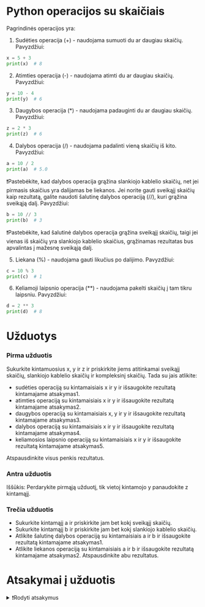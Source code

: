# Python operacijos su skaičiais

Pagrindinės operacijos yra:

1. Sudėties operacija (+) - naudojama sumuoti du ar daugiau skaičių. Pavyzdžiui:

```Python
x = 5 + 3
print(x)  # 8
```
2. Atimties operacija (-) - naudojama atimti du ar daugiau skaičių. Pavyzdžiui:

```Python
y = 10 - 4
print(y)  # 6
```
3. Daugybos operacija (*) - naudojama padauginti du ar daugiau skaičių. Pavyzdžiui:

```Python
z = 2 * 3
print(z)  # 6
```
4. Dalybos operacija (/) - naudojama padalinti vieną skaičių iš kito. Pavyzdžiui:

```Python
a = 10 / 2
print(a)  # 5.0
```
❗Pastebėkite, kad dalybos operacija grąžina slankiojo kablelio skaičių, net jei pirmasis skaičius yra dalijamas be liekanos. Jei norite gauti sveikąjį skaičių kaip rezultatą, galite naudoti šalutinę dalybos operaciją (//), kuri grąžina sveikąją dalį. Pavyzdžiui:

```Python
b = 10 // 3
print(b)  # 3
```
❗Pastebėkite, kad šalutinė dalybos operacija grąžina sveikąjį skaičių, taigi jei vienas iš skaičių yra slankiojo kablelio skaičius, grąžinamas rezultatas bus apvalintas į mažesnę sveikąją dalį.

5. Liekana (%) - naudojama gauti likučius po dalijimo. Pavyzdžiui:

```Python
c = 10 % 3
print(c)  # 1
```
6. Keliamoji laipsnio operacija (**) - naudojama pakelti skaičių į tam tikru laipsniu. Pavyzdžiui:

```Python
d = 2 ** 3
print(d)  # 8
```

# Užduotys

### Pirma užduotis

Sukurkite kintamuosius x, y ir z ir priskirkite jiems atitinkamai sveikąjį skaičių, slankiojo kablelio skaičių ir kompleksinį skaičių. Tada su jais atlikite:

- sudėties operaciją su kintamaisiais x ir y ir išsaugokite rezultatą kintamajame atsakymas1.
- atimties operaciją su kintamaisiais x ir y ir išsaugokite rezultatą kintamajame atsakymas2.
- daugybos operaciją su kintamaisiais x, y ir y ir išsaugokite rezultatą kintamajame atsakymas3.
- dalybos operaciją su kintamaisiais x ir y ir išsaugokite rezultatą kintamajame atsakymas4.
- keliamosios laipsnio operaciją su kintamaisiais x ir y ir išsaugokite rezultatą kintamajame atsakymas5.

Atspausdinkite visus penkis rezultatus.

### Antra užduotis

Iššūkis: Perdarykite pirmąją užduotį, tik vietoj kintamojo y panaudokite z kintamąjį.

### Trečia užduotis

- Sukurkite kintamąjį a ir priskirkite jam bet kokį sveikąjį skaičių.
- Sukurkite kintamąjį b ir priskirkite jam bet kokį slankiojo kablelio skaičių.
- Atlikite šalutinę dalybos operaciją su kintamaisiais a ir b ir išsaugokite rezultatą kintamajame atsakymas1.
- Atlikite liekanos operaciją su kintamaisiais a ir b ir išsaugokite rezultatą kintamajame atsakymas2. Atspausdinkite abu rezultatus.

# Atsakymai į užduotis
<details><summary>❗Rodyti atsakymus</summary>
<br>
<details>
<summary>Pirma užduotis</summary>
<hr>

```Python
x = 10
y = 2.5
z = 4 + 2j

atsakymas1 = x + y
atsakymas2 = x - y
atsakymas3 = x * y * y
atsakymas4 = x / y
atsakymas5 = x ** y

print(atsakymas1)
print(atsakymas2)
print(atsakymas3)
print(atsakymas4)
print(atsakymas5)
```
  <p>Rezultatas: </p>

```
12.5
7.5
62.5
4.0
316.22776601683796
```
</details>
<details>
<summary>Antra užduotis</summary>
<hr>

```Python
x = 10
y = 2.5
z = 4 + 2j

atsakymas1 = x + z
atsakymas2 = x - z
atsakymas3 = x * z * z
atsakymas4 = x / z
atsakymas5 = x ** z

print(atsakymas1)
print(atsakymas2)
print(atsakymas3)
print(atsakymas4)
print(atsakymas5)
```
<p>Rezultatas: </p>

```
(14+2j)
(6-2j)
(120+160j)
(2-1j)
(-1070.1348355876978-9942.575694137897j)
```
</details>
<details>
<summary>Trečia užduotis</summary>
<hr>

```Python
a = 10
b = 3.5

atsakymas1 = a // b
atsakymas2 = a % b

print(atsakymas1)
print(atsakymas2)
```
<p>Rezultatas: </p>

```
2.0
0.5
```
</details>
</details>